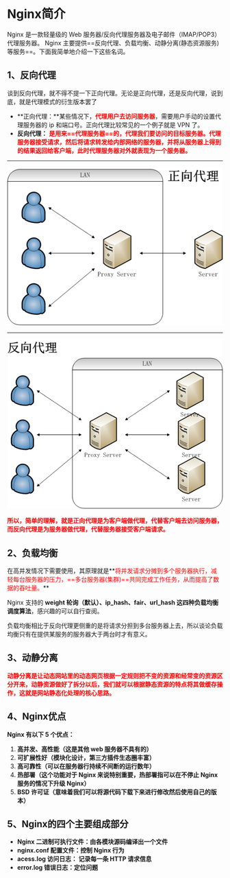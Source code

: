 # Nginx简介

Nginx 是一款轻量级的 Web 服务器/反向代理服务器及电子邮件（IMAP/POP3）代理服务器。 Nginx 主要提供==反向代理、负载均衡、动静分离(静态资源服务)等服务==。下面我简单地介绍一下这些名词。



## 1、反向代理

谈到反向代理，就不得不提一下正向代理。无论是正向代理，还是反向代理，说到底，就是代理模式的衍生版本罢了

- **正向代理：**某些情况下，<font color='red'>**代理用户去访问服务器**</font>，需要用户手动的设置代理服务器的 ip 和端口号。正向代理比较常见的一个例子就是 VPN 了。
- **反向代理：** **<font color='red'>是用来==代理服务器==的，代理我们要访问的目标服务器。代理服务器接受请求，然后将请求转发给内部网络的服务器，并将从服务器上得到的结果返回给客户端，此时代理服务器对外就表现为一个服务器。</font>**

------

![正向代理](PicSource/60925795.jpg)

------

![反向代理](PicSource/62563930.jpg)



**<font color='red'>所以，简单的理解，就是正向代理是为客户端做代理，代替客户端去访问服务器，而反向代理是为服务器做代理，代替服务器接受客户端请求。</font>**



## 2、负载均衡

在高并发情况下需要使用，其原理就是**<font color='red'>将并发请求分摊到多个服务器执行，减轻每台服务器的压力，==多台服务器(集群)==共同完成工作任务，从而提高了数据的吞吐量。</font>**

Nginx 支持的 **weight 轮询（默认）、ip_hash、fair、url_hash 这四种负载均衡调度算法**，感兴趣的可以自行查阅。

负载均衡相比于反向代理更侧重的是将请求分担到多台服务器上去，所以谈论负载均衡只有在提供某服务的服务器大于两台时才有意义。



## 3、动静分离

**<font color='red'>动静分离是让动态网站里的动态网页根据一定规则把不变的资源和经常变的资源区分开来，动静资源做好了拆分以后，我们就可以根据静态资源的特点将其做缓存操作，这就是网站静态化处理的核心思路。</font>**



## 4、Nginx优点

**Nginx 有以下 5 个优点：**

1. **高并发、高性能（这是其他 web 服务器不具有的）**
2. **可扩展性好（模块化设计，第三方插件生态圈丰富）**
3. **高可靠性（可以在服务器行持续不间断的运行数年）**
4. **热部署（这个功能对于 Nginx 来说特别重要，热部署指可以在不停止 Nginx 服务的情况下升级 Nginx）**
5. **BSD 许可证（意味着我们可以将源代码下载下来进行修改然后使用自己的版本）**



## 5、Nginx的四个主要组成部分

- **Nginx 二进制可执行文件：由各模块源码编译出一个文件**
- **nginx.conf 配置文件：控制 Nginx 行为**
- **acess.log 访问日志： 记录每一条 HTTP 请求信息**
- **error.log 错误日志：定位问题**
